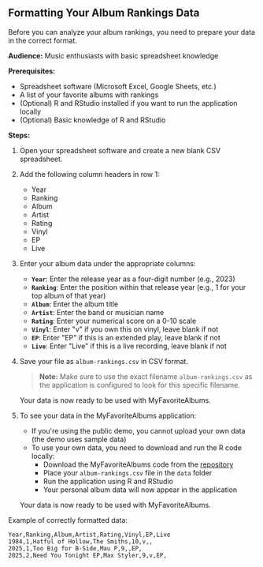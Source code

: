 ## Formatting Your Album Rankings Data

Before you can analyze your album rankings, you need to prepare your data in the correct format.

**Audience:** Music enthusiasts with basic spreadsheet knowledge

**Prerequisites:**

- Spreadsheet software (Microsoft Excel, Google Sheets, etc.)
- A list of your favorite albums with rankings
- (Optional) R and RStudio installed if you want to run the application locally
- (Optional) Basic knowledge of R and RStudio

**Steps:**

1. Open your spreadsheet software and create a new blank CSV spreadsheet.

2. Add the following column headers in row 1:

   - Year
   - Ranking
   - Album
   - Artist
   - Rating
   - Vinyl
   - EP
   - Live

3. Enter your album data under the appropriate columns:

   - **`Year`**: Enter the release year as a four-digit number (e.g., 2023)
   - **`Ranking`**: Enter the position within that release year (e.g., 1 for your top album of that year)
   - **`Album`**: Enter the album title
   - **`Artist`**: Enter the band or musician name
   - **`Rating`**: Enter your numerical score on a 0-10 scale
   - **`Vinyl`**: Enter "v" if you own this on vinyl, leave blank if not
   - **`EP`**: Enter "EP" if this is an extended play, leave blank if not
   - **`Live`**: Enter "Live" if this is a live recording, leave blank if not

4. Save your file as `album-rankings.csv` in CSV format.

   > **Note:** Make sure to use the exact filename `album-rankings.csv` as the application is configured to look for this specific filename.

   Your data is now ready to be used with MyFavoriteAlbums.

5. To see your data in the MyFavoriteAlbums application:

   - If you're using the public demo, you cannot upload your own data (the demo uses sample data)
   - To use your own data, you need to download and run the R code locally:
     - Download the MyFavoriteAlbums code from the [repository](https://github.com/UW-Example-Student/MyFavoriteAlbums)
     - Place your `album-rankings.csv` file in the `data` folder
     - Run the application using R and RStudio
     - Your personal album data will now appear in the application

   Your data is now ready to be used with MyFavoriteAlbums.

Example of correctly formatted data:

```csv
Year,Ranking,Album,Artist,Rating,Vinyl,EP,Live
1984,1,Hatful of Hollow,The Smiths,10,v,,
2025,1,Too Big for B-Side,Mau P,9,,EP,
2025,2,Need You Tonight EP,Max Styler,9,v,EP,
```
